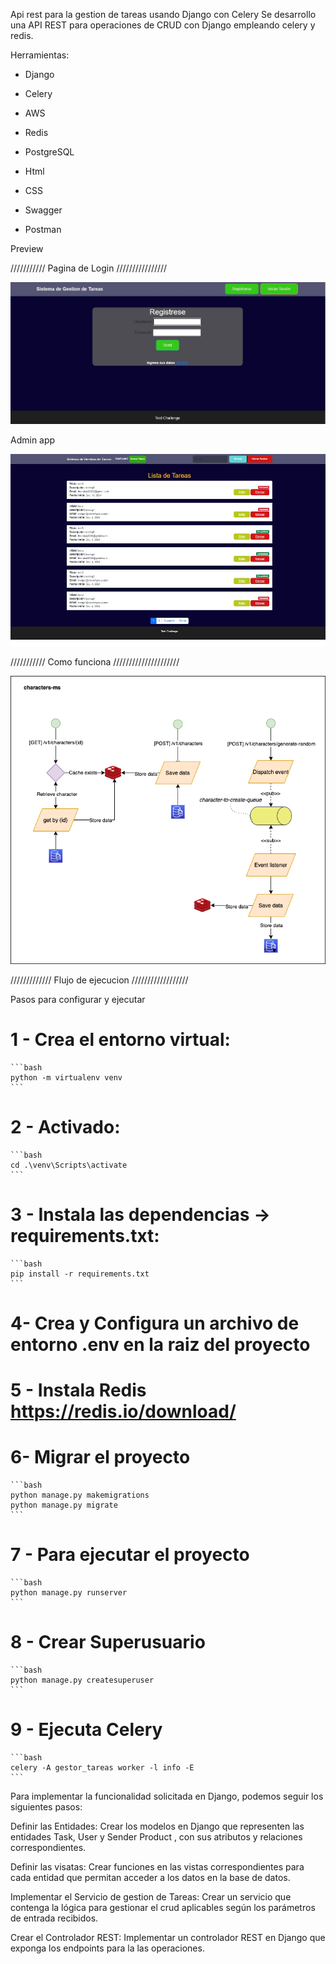 Api rest para la gestion de tareas usando Django con Celery Se desarrollo una API REST para operaciones de CRUD con Django empleando celery y redis.

Herramientas:

- Django

- Celery

- AWS

- Redis

- PostgreSQL

- Html

- CSS

- Swagger

- Postman



Preview

/////////// Pagina de Login ////////////////

![image alt](https://github.com/thenoise2000/tareas/blob/main/docs/Login.jpg?raw=true)

Admin app

![image alt](https://github.com/thenoise2000/tareas/blob/main/docs/panel.jpg?raw=true)

/////////// Como funciona /////////////////////

![image alt](https://github.com/thenoise2000/tareas/blob/main/docs/redis.png?raw=true)

///////////// Flujo de ejecucion //////////////////

Pasos para configurar y ejecutar

# 1 - Crea el entorno virtual:

    ```bash
    python -m virtualenv venv
    ```
# 2 - Activado:
    
    ```bash
    cd .\venv\Scripts\activate
    ```

# 3 - Instala las dependencias ->  requirements.txt:

    ```bash
    pip install -r requirements.txt
    ```

# 4-  Crea y Configura un archivo de entorno .env en la raiz del proyecto

# 5 - Instala Redis https://redis.io/download/
   
# 6- Migrar el proyecto

    ```bash
    python manage.py makemigrations
    python manage.py migrate
    ```

# 7 - Para ejecutar el proyecto

    ```bash
    python manage.py runserver
    ```
    
# 8 - Crear Superusuario

    ```bash
    python manage.py createsuperuser
    ```

# 9 - Ejecuta Celery 
    ```bash
    celery -A gestor_tareas worker -l info -E
    ```

Para implementar la funcionalidad solicitada en Django, podemos seguir los siguientes pasos:

Definir las Entidades: Crear los modelos en Django que representen las entidades Task, User y Sender Product , con sus atributos y relaciones correspondientes.

Definir las visatas: Crear funciones en las vistas correspondientes para cada entidad que permitan acceder a los datos en la base de datos.

Implementar el Servicio de gestion de Tareas: Crear un servicio que contenga la lógica para gestionar el crud aplicables según los parámetros de entrada recibidos.

Crear el Controlador REST: Implementar un controlador REST en Django que exponga los endpoints para la las operaciones.
